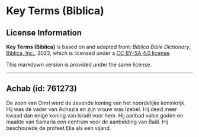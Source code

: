 # Key Terms (Biblica)

## License Information

**Key Terms (Biblica)** is based on and adapted from: _Biblica Bible Dictionary_, [Biblica, Inc.](https://www.biblica.com/), 2023, which is licensed under a [CC BY-SA 4.0 license](https://creativecommons.org/licenses/by-sa/4.0/legalcode.en).

This markdown version is provided under the same license.



--------------------------------

## Achab (id: 761273)

De zoon van Omri werd de zevende koning van het noordelijke koninkrijk. Hij was de vader van Achazia en zijn vrouw was Izebel. Hij deed meer kwaad dan enige koning van Israël voor hem. Hij aanbad valse goden en maakte van Samaria een centrum voor de aanbidding van Baäl. Hij beschouwde de profeet Elia als een vijand.


